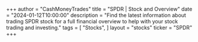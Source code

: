 +++
author = "CashMoneyTrades"
title = "SPDR | Stock and Overview"
date = "2024-01-12T10:00:00"
description = "Find the latest information about trading SPDR stock for a full financial overview to help with your stock trading and investing."
tags = [
   "Stocks",
]
layout = "stocks"
ticker = "SPDR"
+++
